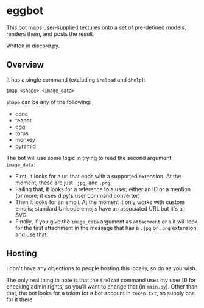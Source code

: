 # eggbot

This bot maps user-supplied textures onto a set of pre-defined models, renders them, and posts the result.

Written in discord.py.

## Overview

It has a single command (excluding `$reload` and `$help`):

`$map <shape> <image_data>`

`shape` can be any of the following:
- cone
- teapot
- egg
- torus
- monkey
- pyramid

The bot will use some logic in trying to read the second argument `image_data`:

- First, it looks for a url that ends with a supported extension. At the moment, these are just `.jpg`, and `.png`.
- Failing that, it looks for a reference to a user, either an ID or a mention (or more; it uses d.py's user command converter)
- Then it looks for an emoji. At the moment it only works with custom emojis; standard Unicode emojis have an associated URL but it's an SVG.
- Finally, if you give the `image_data` argument as `attachment` or `a` it will look for the first attachment in the message that has a `.jpg` or `.png` extension and use that.

## Hosting

I don't have any objections to people hosting this locally, so do as you wish.

The only real thing to note is that the `$reload` command uses my user ID for checking admin rights, so you'll want to change that (in `main.py`). Other than that, the bot looks for a token for a bot account in `token.txt`, so supply one for it there.